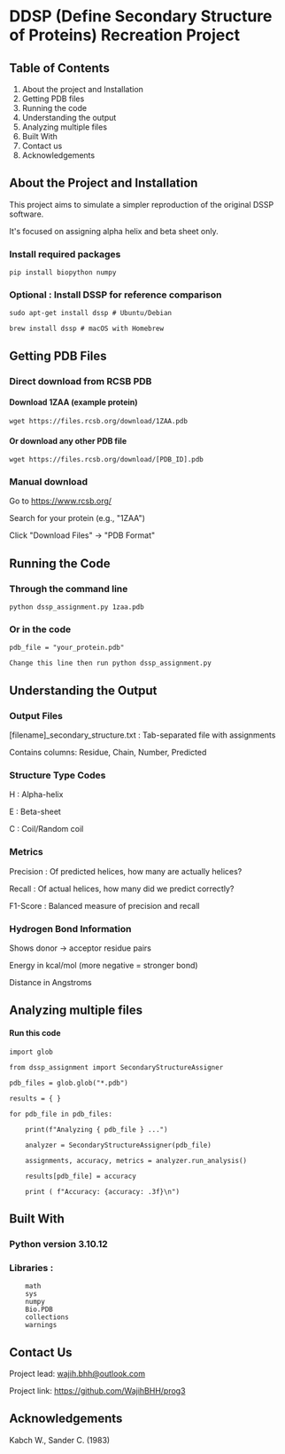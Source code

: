 # DDSP (Define Secondary Structure of Proteins) Recreation Project

## Table of Contents
1. About the project and Installation
2. Getting PDB files
3. Running the code
4. Understanding the output
5. Analyzing multiple files
6. Built With
7. Contact us
8. Acknowledgements

## About the Project and Installation

This project aims to simulate a simpler reproduction of the original DSSP software.


It's focused on assigning alpha helix and beta sheet only.

### Install required packages


    pip install biopython numpy
    

### Optional : Install DSSP for reference comparison

    sudo apt-get install dssp # Ubuntu/Debian

    brew install dssp # macOS with Homebrew
    

## Getting PDB Files

### Direct download from RCSB PDB


#### Download 1ZAA (example protein)


    wget https://files.rcsb.org/download/1ZAA.pdb


#### Or download any other PDB file


    wget https://files.rcsb.org/download/[PDB_ID].pdb

### Manual download


Go to https://www.rcsb.org/


Search for your protein (e.g., "1ZAA")


Click "Download Files" → "PDB Format"


## Running the Code

### Through the command line

    python dssp_assignment.py 1zaa.pdb

### Or in the code

    pdb_file = "your_protein.pdb"
    
    Change this line then run python dssp_assignment.py

## Understanding the Output


### Output Files


[filename]_secondary_structure.txt : Tab-separated file with assignments


Contains columns: Residue, Chain, Number, Predicted


### Structure Type Codes


H : Alpha-helix

E : Beta-sheet

C : Coil/Random coil


### Metrics


Precision : Of predicted helices, how many are actually helices?


Recall : Of actual helices, how many did we predict correctly?


F1-Score : Balanced measure of precision and recall


### Hydrogen Bond Information


Shows donor → acceptor residue pairs


Energy in kcal/mol (more negative = stronger bond)


Distance in Angstroms

## Analyzing multiple files

#### Run this code

    import glob 
    
    from dssp_assignment import SecondaryStructureAssigner
    
    pdb_files = glob.glob("*.pdb")
    
    results = { }
    
    for pdb_file in pdb_files: 
    
        print(f"Analyzing { pdb_file } ...") 
        
        analyzer = SecondaryStructureAssigner(pdb_file) 
        
        assignments, accuracy, metrics = analyzer.run_analysis() 
        
        results[pdb_file] = accuracy 
        
        print ( f"Accuracy: {accuracy: .3f}\n")
        

## Built With

### Python version 3.10.12

### Libraries :
        math
        sys
        numpy
        Bio.PDB
        collections
        warnings

        
## Contact Us

Project lead: wajih.bhh@outlook.com

Project link: https://github.com/WajihBHH/prog3

## Acknowledgements

Kabch W., Sander C. (1983)
